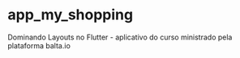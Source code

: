 # app_my_shopping
Dominando Layouts no Flutter - aplicativo do curso ministrado pela plataforma balta.io
